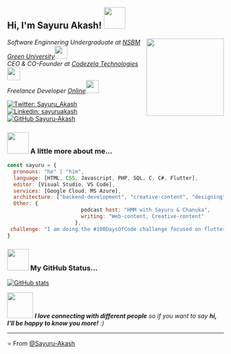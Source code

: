<h2> Hi, I'm Sayuru Akash! <img src="https://media.giphy.com/media/mGcNjsfWAjY5AEZNw6/giphy.gif" width="50"></h2>
<img align='right' src="https://media1.tenor.com/images/b966ebe108e1ce2dfe13238ed6757ea4/tenor.gif?itemid=12229643" width="180">
<p><em>
     Software Enginnering Undergraduate at <a href="https://www.nsbm.ac.lk">NSBM Green University</a><img src="https://media.giphy.com/media/fYSnHlufseco8Fh93Z/giphy.gif" width="30"></br>
     CEO & CO-Founder at <a href="https://codezela.com">Codezela Technologies</a><img src="https://media.giphy.com/media/QvqlaGSxsy89KWNKF5/giphy.gif" width="30"></br>
     Freelance Developer <a href="https://www.sayuru.me">Online</a><img src="https://media.giphy.com/media/WUlplcMpOCEmTGBtBW/giphy.gif" width="30">
</em></p>

[![Twitter: Sayuru_Akash](https://img.shields.io/twitter/follow/sayuru_akash?style=social)](https://twitter.com/Sayuru_Akash)
[![Linkedin: sayuruakash](https://img.shields.io/badge/-sayuruakash-blue?style=flat-square&logo=Linkedin&logoColor=white&link=https://www.linkedin.com/in/sayuruakash/)](https://www.linkedin.com/in/sayuruakash/)
[![GitHub Sayuru-Akash](https://img.shields.io/github/followers/sayuru-akash?label=follow&style=social)](https://github.com/sayuru-akash)


### <img src="https://media.giphy.com/media/VgCDAzcKvsR6OM0uWg/giphy.gif" width="50"> A little more about me...  

```javascript
const sayuru = {
  pronouns: "he" | "him",
  language: [HTML, CSS, Javascript, PHP, SQL, C, C#, Flutter],
  editor: [Visual Studio, VS Code],
  services: [Google Cloud, MS Azure],
  architecture: ["backend-development", "creative-content", "designing"],
  Other: {
                        podcast host: "HMM with Sayuru & Chanuka",
                        writing: "Web-content, Creative-content"
                      },
 challenge: "I am doing the #100DaysOfCode challenge focused on flutter"
}
```

### <img src="https://media.giphy.com/media/VgCDAzcKvsR6OM0uWg/giphy.gif" width="50"> My GitHub Status...  

[![GitHub stats](https://github-readme-stats.vercel.app/api?username=sayuru-akash&theme=radical&show_icons=true)](https://github.com/sayuru-akash/github-readme-stats)

<img src="https://media.giphy.com/media/LnQjpWaON8nhr21vNW/giphy.gif" width="60"> <em><b>I love connecting with different people</b> so if you want to say <b>hi, I'll be happy to know you more!</b> :)</em>

---

⭐️ From [@Sayuru-Akash](https://github.com/sayuru-akash)
